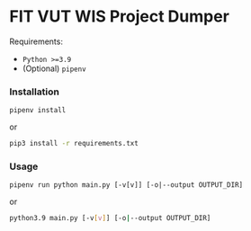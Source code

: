 # FIT VUT WIS Project Dumper

Requirements:
- `Python >=3.9`
- (Optional) `pipenv`

### Installation
```
pipenv install
```

or

```sh
pip3 install -r requirements.txt
```

### Usage
```
pipenv run python main.py [-v[v]] [-o|--output OUTPUT_DIR]
```

or

```sh
python3.9 main.py [-v[v]] [-o|--output OUTPUT_DIR]
```
